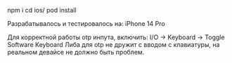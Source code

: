 npm i
cd ios/
pod install

Разрабатывалось и тестировалось на: iPhone 14 Pro

Для корректной работы otp инпута, включить: I/O -> Keyboard -> Toggle Software Keyboard
Либа для otp не дружит с вводом с клавиатуры, на реальном девайсе не должно быть проблем.
